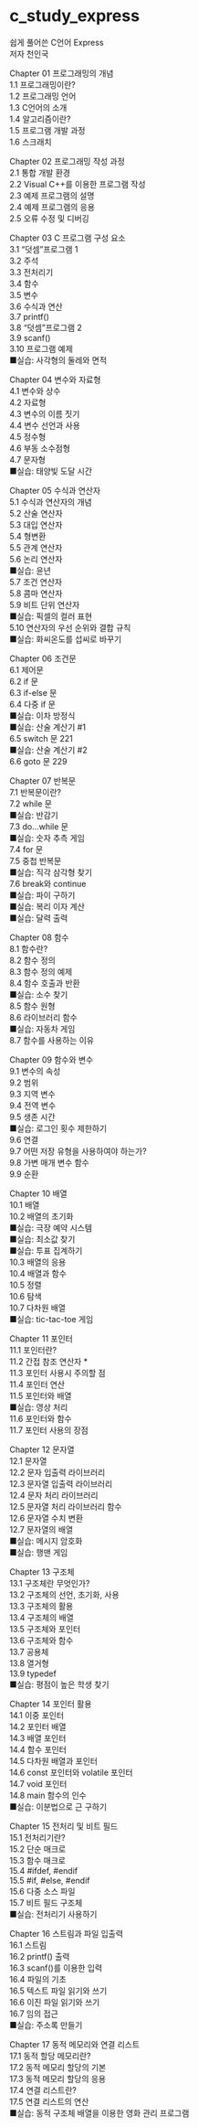 # c_study_express

쉽게 풀어쓴 C언어 Express<br>
저자  천인국<br>

Chapter 01 프로그래밍의 개념<br>
1.1 프로그래밍이란?<br>
1.2 프로그래밍 언어<br>
1.3 C언어의 소개<br>
1.4 알고리즘이란?<br>
1.5 프로그램 개발 과정<br>
1.6 스크래치<br>

Chapter 02 프로그래밍 작성 과정  <br>
2.1 통합 개발 환경<br>
2.2 Visual C++를 이용한 프로그램 작성<br>
2.3 예제 프로그램의 설명<br>
2.4 예제 프로그램의 응용<br>
2.5 오류 수정 및 디버깅<br>

Chapter 03 C 프로그램 구성 요소  <br>
3.1 “덧셈”프로그램 1<br>
3.2 주석<br>
3.3 전처리기<br>
3.4 함수<br>
3.5 변수<br>
3.6 수식과 연산<br>
3.7 printf()<br>
3.8 “덧셈”프로그램 2<br>
3.9 scanf()<br>
3.10 프로그램 예제<br>
■실습: 사각형의 둘레와 면적<br>

Chapter 04 변수와 자료형  <br>
4.1 변수와 상수<br>
4.2 자료형<br>
4.3 변수의 이름 짓기<br>
4.4 변수 선언과 사용<br>
4.5 정수형<br>
4.6 부동 소수점형<br>
4.7 문자형<br>
■실습: 태양빛 도달 시간<br>

Chapter 05 수식과 연산자  <br>
5.1 수식과 연산자의 개념<br>
5.2 산술 연산자<br>
5.3 대입 연산자<br>
5.4 형변환<br>
5.5 관계 연산자<br>
5.6 논리 연산자<br>
■실습: 윤년<br>
5.7 조건 연산자<br>
5.8 콤마 연산자<br>
5.9 비트 단위 연산자<br>
■실습: 픽셀의 컬러 표현<br>
5.10 연산자의 우선 순위와 결합 규칙<br>
■실습: 화씨온도를 섭씨로 바꾸기<br>

Chapter 06 조건문  <br>
6.1 제어문<br>
6.2 if 문<br>
6.3 if-else 문<br>
6.4 다중 if 문<br>
■실습: 이차 방정식<br>
■실습: 산술 계산기 #1<br>
6.5 switch 문 221<br>
■실습: 산술 계산기 #2<br>
6.6 goto 문 229<br>

Chapter 07 반복문  <br>
7.1 반복문이란?<br>
7.2 while 문<br>
■실습: 반감기<br>
7.3 do...while 문<br>
■실습: 숫자 추측 게임<br>
7.4 for 문<br>
7.5 중첩 반복문<br>
■실습: 직각 삼각형 찾기<br>
7.6 break와 continue<br>
■실습: 파이 구하기<br>
■실습: 복리 이자 계산<br>
■실습: 달력 출력<br>

Chapter 08 함수<br>
8.1 함수란?<br>
8.2 함수 정의<br>
8.3 함수 정의 예제<br>
8.4 함수 호출과 반환<br>
■실습: 소수 찾기<br>
8.5 함수 원형<br>
8.6 라이브러리 함수<br>
■실습: 자동차 게임<br>
8.7 함수를 사용하는 이유<br>

Chapter 09 함수와 변수<br>
9.1 변수의 속성<br>
9.2 범위<br>
9.3 지역 변수<br>
9.4 전역 변수<br>
9.5 생존 시간<br>
■실습: 로그인 횟수 제한하기<br>
9.6 연결<br>
9.7 어떤 저장 유형을 사용하여야 하는가?<br>
9.8 가변 매개 변수 함수<br>
9.9 순환<br>

Chapter 10 배열<br>
10.1 배열<br>
10.2 배열의 초기화<br>
■실습: 극장 예약 시스템<br>
■실습: 최소값 찾기<br>
■실습: 투표 집계하기<br>
10.3 배열의 응용<br>
10.4 배열과 함수<br>
10.5 정렬<br>
10.6 탐색<br>
10.7 다차원 배열<br>
■실습: tic-tac-toe 게임<br>

Chapter 11 포인터<br>
11.1 포인터란?<br>
11.2 간접 참조 연산자 * <br>
11.3 포인터 사용시 주의할 점<br>
11.4 포인터 연산<br>
11.5 포인터와 배열<br>
■실습: 영상 처리<br>
11.6 포인터와 함수<br>
11.7 포인터 사용의 장점<br>

Chapter 12 문자열<br>
12.1 문자열<br>
12.2 문자 입출력 라이브러리<br>
12.3 문자열 입출력 라이브러리<br>
12.4 문자 처리 라이브러리<br>
12.5 문자열 처리 라이브러리 함수<br>
12.6 문자열 수치 변환<br>
12.7 문자열의 배열<br>
■실습: 메시지 암호화<br>
■실습: 행맨 게임<br>

Chapter 13 구조체<br>
13.1 구조체란 무엇인가?<br>
13.2 구조체의 선언, 초기화, 사용<br>
13.3 구조체의 활용<br>
13.4 구조체의 배열<br>
13.5 구조체와 포인터<br>
13.6 구조체와 함수<br>
13.7 공용체<br>
13.8 열거형<br>
13.9 typedef<br>
■실습: 평점이 높은 학생 찾기<br>

Chapter 14 포인터 활용<br>
14.1 이중 포인터<br>
14.2 포인터 배열<br>
14.3 배열 포인터<br>
14.4 함수 포인터<br>
14.5 다차원 배열과 포인터<br>
14.6 const 포인터와 volatile 포인터<br>
14.7 void 포인터<br>
14.8 main 함수의 인수<br>
■실습: 이분법으로 근 구하기<br>

Chapter 15 전처리 및 비트 필드  <br>
15.1 전처리기란?<br>
15.2 단순 매크로<br>
15.3 함수 매크로<br>
15.4 #ifdef, #endif<br>
15.5 #if, #else, #endif<br>
15.6 다중 소스 파일<br>
15.7 비트 필드 구조체<br>
■실습: 전처리기 사용하기<br>

Chapter 16 스트림과 파일 입출력<br>
16.1 스트림<br>
16.2 printf() 출력<br>
16.3 scanf()를 이용한 입력<br>
16.4 파일의 기초<br>
16.5 텍스트 파일 읽기와 쓰기<br>
16.6 이진 파일 읽기와 쓰기<br>
16.7 임의 접근<br>
■실습: 주소록 만들기<br>

Chapter 17 동적 메모리와 연결 리스트  <br>
17.1 동적 할당 메모리란?<br>
17.2 동적 메모리 할당의 기본<br>
17.3 동적 메모리 할당의 응용<br>
17.4 연결 리스트란?<br>
17.5 연결 리스트의 연산<br>
■실습: 동적 구조체 배열을 이용한 영화 관리 프로그램
